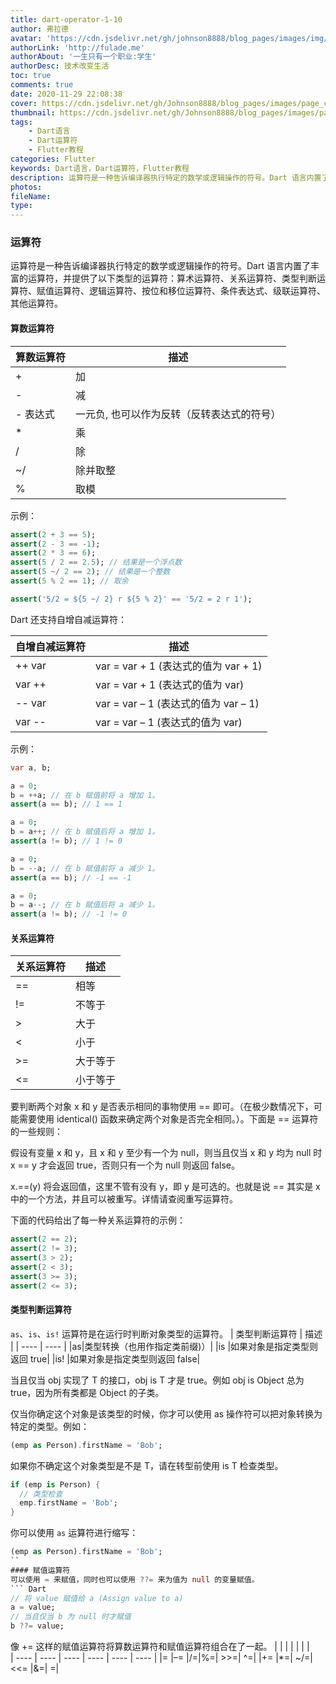 ```yaml
---
title: dart-operator-1-10
author: 弗拉德
avatar: 'https://cdn.jsdelivr.net/gh/johnson8888/blog_pages/images/img/avatar.jpg'
authorLink: 'http://fulade.me'
authorAbout: '一生只有一个职业:学生'
authorDesc: 技术改变生活
toc: true
comments: true
date: 2020-11-29 22:08:38
cover: https://cdn.jsdelivr.net/gh/Johnson8888/blog_pages/images/page_conver_dart.jpg
thumbnail: https://cdn.jsdelivr.net/gh/Johnson8888/blog_pages/images/page_conver_dart.jpg
tags: 
    - Dart语言
    - Dart运算符
    - Flutter教程
categories: Flutter
keywords: Dart语言，Dart运算符，Flutter教程
description: 运算符是一种告诉编译器执行特定的数学或逻辑操作的符号。Dart 语言内置了丰富的运算符，并提供了以下类型的运算符：算术运算符、关系运算符、类型判断运算符、赋值运算符、逻辑运算符、按位和移位运算符、条件表达式、级联运算符、其他运算符。
photos:
fileName:
type:
---
```



### 运算符
运算符是一种告诉编译器执行特定的数学或逻辑操作的符号。Dart 语言内置了丰富的运算符，并提供了以下类型的运算符：算术运算符、关系运算符、类型判断运算符、赋值运算符、逻辑运算符、按位和移位运算符、条件表达式、级联运算符、其他运算符。

#### 算数运算符
|  算数运算符   | 描述  |
|  ----  | ----  |
| +  | 加 |
| -  | 减 |
| - 表达式  | 一元负, 也可以作为反转（反转表达式的符号） |
| *  | 乘 |
| /  | 除 |
| ~/  | 除并取整 |
| %  | 取模 |
示例：
``` Dart
assert(2 + 3 == 5);
assert(2 - 3 == -1);
assert(2 * 3 == 6);
assert(5 / 2 == 2.5); // 结果是一个浮点数
assert(5 ~/ 2 == 2); // 结果是一个整数
assert(5 % 2 == 1); // 取余

assert('5/2 = ${5 ~/ 2} r ${5 % 2}' == '5/2 = 2 r 1');
```
Dart 还支持自增自减运算符：

|  自增自减运算符   | 描述  |
|  ----  | ----  |
| ++ var  | var = var + 1 (表达式的值为 var + 1) |
| var ++  | var = var + 1 (表达式的值为 var) |
| -- var  | var = var – 1 (表达式的值为 var – 1) |
| var --  | var = var – 1 (表达式的值为 var) |
示例：
``` Dart
var a, b;

a = 0;
b = ++a; // 在 b 赋值前将 a 增加 1。
assert(a == b); // 1 == 1

a = 0;
b = a++; // 在 b 赋值后将 a 增加 1。
assert(a != b); // 1 != 0

a = 0;
b = --a; // 在 b 赋值前将 a 减少 1。
assert(a == b); // -1 == -1

a = 0;
b = a--; // 在 b 赋值后将 a 减少 1。
assert(a != b); // -1 != 0
```

#### 关系运算符
|  关系运算符   | 描述  |
|  ----  | ----  |
| ==  | 相等 |
|!=	|不等于|
|>	|大于|
|<	|小于|
|>=	|大于等于|
|<=|小于等于|
要判断两个对象 x 和 y 是否表示相同的事物使用 == 即可。（在极少数情况下，可能需要使用 identical() 函数来确定两个对象是否完全相同。）。下面是 == 运算符的一些规则：

假设有变量 x 和 y，且 x 和 y 至少有一个为 null，则当且仅当 x 和 y 均为 null 时 x == y 才会返回 true，否则只有一个为 null 则返回 false。

x.==(y) 将会返回值，这里不管有没有 y，即 y 是可选的。也就是说 == 其实是 x 中的一个方法，并且可以被重写。详情请查阅重写运算符。

下面的代码给出了每一种关系运算符的示例：

``` Dart
assert(2 == 2);
assert(2 != 3);
assert(3 > 2);
assert(2 < 3);
assert(3 >= 3);
assert(2 <= 3);
```
#### 类型判断运算符
`as`、`is`、`is!` 运算符是在运行时判断对象类型的运算符。
|  类型判断运算符   | 描述  |
|  ----  | ----  |
|as|类型转换（也用作指定类前缀)）|
|is	|如果对象是指定类型则返回 true|
|is! |如果对象是指定类型则返回 false|

当且仅当 obj 实现了 T 的接口，obj is T 才是 true。例如 obj is Object 总为 true，因为所有类都是 Object 的子类。

仅当你确定这个对象是该类型的时候，你才可以使用 as 操作符可以把对象转换为特定的类型。例如：
``` Dart
(emp as Person).firstName = 'Bob';
```
如果你不确定这个对象类型是不是 T，请在转型前使用 is T 检查类型。
``` Dart
if (emp is Person) {
  // 类型检查
  emp.firstName = 'Bob';
}
```
你可以使用 `as` 运算符进行缩写：
``` Dart
(emp as Person).firstName = 'Bob';
``
#### 赋值运算符
可以使用 = 来赋值，同时也可以使用 ??= 来为值为 null 的变量赋值。
``` Dart
// 将 value 赋值给 a (Assign value to a)
a = value;
// 当且仅当 b 为 null 时才赋值
b ??= value;
```
像 += 这样的赋值运算符将算数运算符和赋值运算符组合在了一起。
|         |      |       |       |       |       |  
|  ----  | ----  | ----  | ----  | ----  | ----  |
|=	|–=	|/=|%=|	>>=|	^=|
|+=	|*=| ~/=|<<=	|&=|	=|